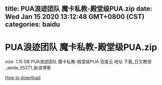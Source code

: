 
title: PUA浪迹团队 魔卡私教-殿堂级PUA.zip
date: Wed Jan 15 2020 13:12:48 GMT+0800 (CST)    
categories: baidu
---

# PUA浪迹团队 魔卡私教-殿堂级PUA.zip
size: 1.15 GB
 PUA浪迹团队 魔卡私教-殿堂级PUA 百度云 地址 下载_日文教授_abide_55271_新浪博客
 

[How to download](https://bpcam.bemobtrk.com/go/2ceec3aa-1ca2-46d6-b9ff-aaa5c184517c?jno=234)